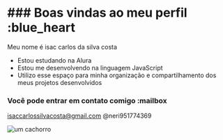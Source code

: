 # ### Boas vindas ao meu perfil :blue_heart
Meu nome é isac carlos da silva costa

- Estou estudando na Alura
- Estou me desenvolvendo na linguagem JavaScript
- Utilizo esse espaço para minha organização e compartilhamento dos meus projetos desenvolvidos
### Você pode entrar em contato comigo :mailbox

isaccarlossilvacosta@gmail.com
@neri951774369

![um cachorro](https://media1.tenor.com/m/D7B36l-_4i0AAAAd/cry-teary-eyed.gif)



